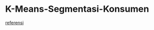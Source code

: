 # K-Means-Segmentasi-Konsumen

[referensi](https://www.researchgate.net/publication/344419764_Machine_Learning_Konsep_dan_Implementasi)
